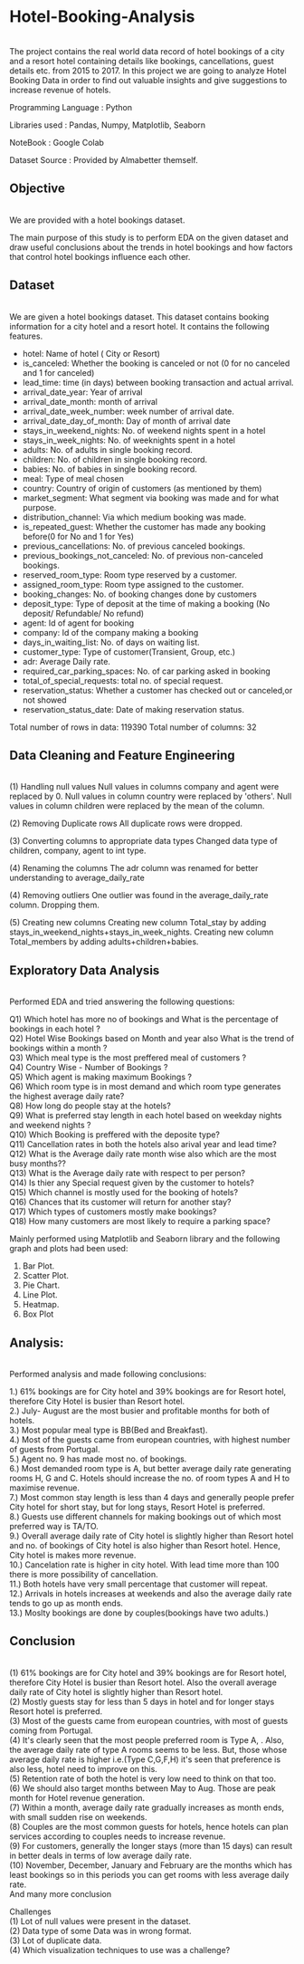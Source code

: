 <h1>Hotel-Booking-Analysis</h1><br>
The project contains the real world data record of hotel bookings of a city and a resort hotel containing details like bookings, cancellations, guest details etc. from 2015 to 2017. In this project we are going to analyze Hotel Booking Data in order to find out valuable insights and give suggestions to increase revenue of hotels.<br>

Programming Language : Python

Libraries used : Pandas, Numpy, Matplotlib, Seaborn

NoteBook : Google Colab

Dataset Source : Provided by Almabetter themself.

<h2>Objective</h2><br>
We are provided with a hotel bookings dataset.

The main purpose of this study is to perform EDA on the given dataset and draw useful conclusions about the trends in hotel bookings and how factors that control hotel bookings influence each other.

<h2>Dataset</h2><br>
We are given a hotel bookings dataset. This dataset contains booking information for a city hotel and a resort hotel. It contains the following features.

- hotel: Name of hotel ( City or Resort)
- is_canceled: Whether the booking is canceled or not (0 for no canceled and 1 for canceled)
- lead_time: time (in days) between booking transaction and actual arrival.
- arrival_date_year: Year of arrival
- arrival_date_month: month of arrival
- arrival_date_week_number: week number of arrival date.
- arrival_date_day_of_month: Day of month of arrival date
- stays_in_weekend_nights: No. of weekend nights spent in a hotel
- stays_in_week_nights: No. of weeknights spent in a hotel
- adults: No. of adults in single booking record.
- children: No. of children in single booking record.
- babies: No. of babies in single booking record. 
- meal: Type of meal chosen 
- country: Country of origin of customers (as mentioned by them)
- market_segment: What segment via booking was made and for what purpose.
- distribution_channel: Via which medium booking was made.
- is_repeated_guest: Whether the customer has made any booking before(0 for No and 1 for Yes)
- previous_cancellations: No. of previous canceled bookings.
- previous_bookings_not_canceled: No. of previous non-canceled bookings.
- reserved_room_type: Room type reserved by a customer.
- assigned_room_type: Room type assigned to the customer.
- booking_changes: No. of booking changes done by customers
- deposit_type: Type of deposit at the time of making a booking (No deposit/ Refundable/ No refund)
- agent: Id of agent for booking
- company: Id of the company making a booking
- days_in_waiting_list: No. of days on waiting list.
- customer_type: Type of customer(Transient, Group, etc.)
- adr: Average Daily rate.
- required_car_parking_spaces: No. of car parking asked in booking
- total_of_special_requests: total no. of special request.
- reservation_status: Whether a customer has checked out or canceled,or not showed 
- reservation_status_date: Date of making reservation status.
  
Total number of rows in data: 119390
Total number of columns: 32

<h2>Data Cleaning and Feature Engineering</h2><br>
(1) Handling null values
Null values in columns company and agent were replaced by 0.
Null values in column country were replaced by 'others'.
Null values in column children were replaced by the mean of the column.

(2) Removing Duplicate rows
All duplicate rows were dropped.

(3) Converting columns to appropriate data types
Changed data type of children, company, agent to int type.

(4) Renaming the columns
The adr column was renamed for better understanding to average_daily_rate

(4) Removing outliers
One outlier was found in the average_daily_rate column. Dropping them.

(5) Creating new columns
Creating new column Total_stay by adding stays_in_weekend_nights+stays_in_week_nights.
Creating new column Total_members by adding adults+children+babies.

<h2>Exploratory Data Analysis</h2><br>
Performed EDA and tried answering the following questions:

 Q1) Which hotel has more no of bookings and What is the  percentage of bookings in each hotel ?<br>
 Q2) Hotel Wise Bookings based on Month and year also What is the trend of bookings within a month ?<br>
 Q3) Which meal type is the  most preffered meal of customers ?<br>
 Q4) Country Wise - Number of Bookings ?<br>
 Q5) Which agent is making maximum Bookings ?<br>
 Q6) Which room type is in most demand and which room type generates the  highest average daily rate?<br>
 Q8) How long do people stay at the hotels?<br>
 Q9) What is preferred stay length in each hotel based on weekday nights and weekend nights ?<br>
 Q10) Which Booking is preffered with the deposite type?<br>
 Q11) Cancellation rates in both the hotels also arival year and  lead time?<br>
 Q12) What is the Average daily rate month wise also which are the most busy months??<br>
 Q13) What is the Average daily rate with respect to per person?<br>
 Q14) Is thier any Special request given by the customer to hotels?<br>
 Q15) Which channel is mostly used for the booking of hotels? <br>
 Q16) Chances that its customer will return for another stay?<br>
 Q17) Which types of customers mostly make bookings?<br>
 Q18) How many customers are most likely to require a parking space?<br>
 
Mainly performed using Matplotlib and Seaborn library and the following graph and plots had been used:
1) Bar Plot.
2) Scatter Plot.
3) Pie Chart.
4) Line Plot.
5) Heatmap.
6) Box Plot

<h2>Analysis:</h2><br>
Performed analysis and made following conclusions:

 1.) 61% bookings are for City hotel and 39% bookings are for Resort hotel, therefore City Hotel is busier than Resort hotel. <br>
 2.) July- August are the most busier and profitable months for both of hotels.  <br>
 3.) Most popular meal type is BB(Bed and Breakfast).<br>
 4.) Most of the guests came from european countries, with highest number of guests from Portugal.<br>
 5.) Agent no. 9 has made most no. of bookings.<br>
 6.) Most demanded room type is A, but better average daily rate generating rooms H, G and C. Hotels should increase the no. of room types A and H to maximise revenue.<br>
 7.) Most common stay length is less than 4 days and generally people prefer City hotel for short stay, but for long stays, Resort Hotel is preferred.<br>
 8.) Guests use different channels for making bookings out of which most preferred way is TA/TO.<br> 
 9.) Overall average daily rate of City hotel is slightly higher than Resort hotel and no. of bookings of City hotel is also higher than Resort hotel. Hence, City hotel is makes more revenue.<br>
 10.) Cancelation rate is higher in city hotel. With lead time more than 100 there is more possibility of cancellation.<br>
 11.) Both hotels have very small percentage that customer will repeat.<br>
 12.) Arrivals in hotels increases at weekends and also the average daily rate tends to go up as month ends. <br>
 13.) Moslty bookings are done by couples(bookings have two adults.)<br>
 
<h2>Conclusion</h2><br>
(1) 61% bookings are for City hotel and 39% bookings are for Resort hotel, therefore City Hotel is busier than Resort hotel. Also the overall average daily rate of City hotel is slightly higher than Resort hotel.<br>
(2) Mostly guests stay for less than 5 days in hotel and for longer stays Resort hotel is preferred.<br>
(3) Most of the guests came from european countries, with most of guests coming from Portugal.<br>
(4) It's clearly seen that the most people preferred room is Type A, . Also, the average daily rate of type A rooms seems to be less. But, those whose average daily rate is higher i.e.(Type C,G,F,H) it's seen that preference is also less, hotel need to improve on this.<br>
(5) Retention rate of both the hotel is very low need to think on that too.<br>
(6) We should also target months between May to Aug. Those are peak month for Hotel revenue generation. <br>
(7) Within a month, average daily rate gradually increases as month ends, with small sudden rise on weekends.<br>
(8) Couples are the most common guests for hotels, hence hotels can plan services according to couples needs to increase revenue.<br>
(9) For customers, generally the longer stays (more than 15 days) can result in better deals in terms of low average daily rate.<br>
(10) November, December, January and February are the months which has least bookings so in this periods you can get rooms with less average daily rate.<br>
And many more conclusion

Challenges<br>
(1) Lot of null values were present in the dataset.<br>
(2) Data type of some Data was in wrong format.<br>
(3) Lot of duplicate data.<br>
(4) Which visualization techniques to use was a challenge?<br>
